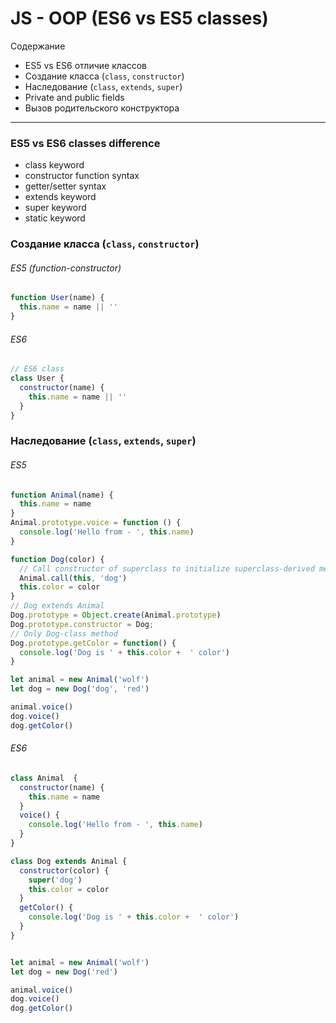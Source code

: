 # JS - OOP (ES6 vs ES5 classes)


Содержание
* ES5 vs ES6 отличие классов
* Создание класса (`class`, `constructor`)
* Наследование (`class`, `extends`, `super`)
* Private and public fields
* Вызов родительского конструктора

--- 

### ES5 vs ES6 classes difference
- class keyword
- constructor function syntax
- getter/setter syntax
- extends keyword
- super keyword
- static keyword

### Создание класса (`class`, `constructor`)
###### ES5 (function-constructor) 
```js
function User(name) {
  this.name = name || ''
}
```

###### ES6 
```js
// ES6 class
class User {
  constructor(name) {
    this.name = name || ''
  }
}
```

### Наследование (`class`, `extends`, `super`) 
###### ES5 
```js
function Animal(name) {
  this.name = name
}
Animal.prototype.voice = function () {
  console.log('Hello from - ', this.name)
}

function Dog(color) {
  // Call constructor of superclass to initialize superclass-derived members.
  Animal.call(this, 'dog') 
  this.color = color
}
// Dog extends Animal
Dog.prototype = Object.create(Animal.prototype) 
Dog.prototype.constructor = Dog;
// Only Dog-class method
Dog.prototype.getColor = function() {
  console.log('Dog is ' + this.color +  ' color')
}

let animal = new Animal('wolf')
let dog = new Dog('dog', 'red')

animal.voice()
dog.voice()
dog.getColor()
```

###### ES6
```js
class Animal  {
  constructor(name) {
    this.name = name
  }
  voice() {
    console.log('Hello from - ', this.name)
  }
}

class Dog extends Animal {
  constructor(color) {
    super('dog')
    this.color = color
  }
  getColor() {
    console.log('Dog is ' + this.color +  ' color')
  }
}


let animal = new Animal('wolf')
let dog = new Dog('red')

animal.voice()
dog.voice()
dog.getColor()
```
